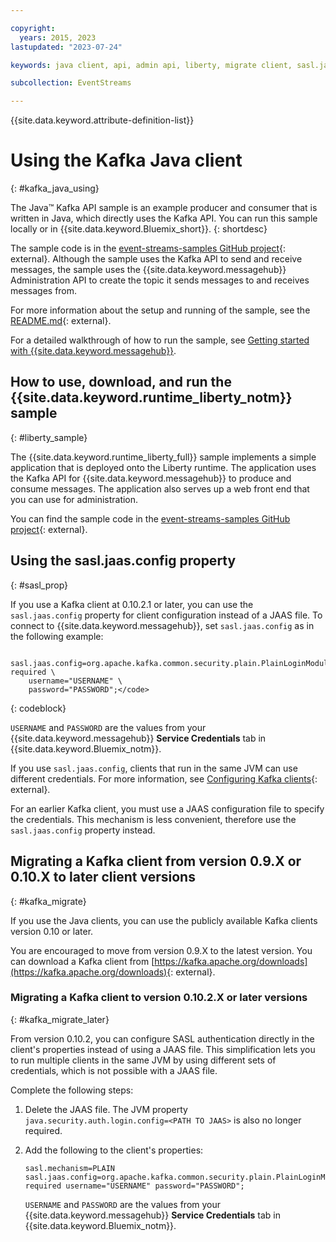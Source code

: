 ```yaml
---

copyright:
  years: 2015, 2023
lastupdated: "2023-07-24"

keywords: java client, api, admin api, liberty, migrate client, sasl.jaas.config property

subcollection: EventStreams

---
```


{{site.data.keyword.attribute-definition-list}}

# Using the Kafka Java client
{: #kafka_java_using}

The Java&trade; Kafka API sample is an example producer and consumer that is written in Java, which directly uses the Kafka API. You can run this sample locally or in {{site.data.keyword.Bluemix_short}}.
{: shortdesc}

The sample code is in the [event-streams-samples GitHub project](https://github.com/ibm-messaging/event-streams-samples/tree/master/kafka-java-console-sample){: external}. Although the sample uses the Kafka API to send and receive messages, the sample uses the {{site.data.keyword.messagehub}} Administration API to create the topic it sends messages to and receives messages from.

For more information about the setup and running of the sample, see the [README.md](https://github.com/ibm-messaging/event-streams-samples/tree/master/kafka-java-console-sample){: external}.

For a detailed walkthrough of how to run the sample, see [Getting started with {{site.data.keyword.messagehub}}](/docs/EventStreams?topic=EventStreams-getting-started#getting_started_steps).

## How to use, download, and run the {{site.data.keyword.runtime_liberty_notm}} sample
{: #liberty_sample}

The {{site.data.keyword.runtime_liberty_full}} sample implements a simple application that is deployed onto the Liberty runtime. The application uses the Kafka API for {{site.data.keyword.messagehub}} to produce and consume messages. The application also serves up a web front end that you can use for administration.

You can find the sample code in the [event-streams-samples GitHub project](https://github.com/ibm-messaging/event-streams-samples/tree/master/kafka-java-liberty-sample){: external}.

## Using the sasl.jaas.config property
{: #sasl_prop}

If you use a Kafka client at 0.10.2.1 or later, you can use the `sasl.jaas.config` property for client configuration instead of a JAAS file. To connect to {{site.data.keyword.messagehub}}, set `sasl.jaas.config` as in the following example:

```config
    sasl.jaas.config=org.apache.kafka.common.security.plain.PlainLoginModule required \
    username="USERNAME" \
    password="PASSWORD";</code>
```
{: codeblock}

`USERNAME` and `PASSWORD` are the values from your {{site.data.keyword.messagehub}} **Service Credentials** tab in {{site.data.keyword.Bluemix_notm}}.

If you use `sasl.jaas.config`, clients that run in the same JVM can use different credentials. For more information, see [Configuring Kafka clients](http://kafka.apache.org/documentation/#security_sasl_plain_clientconfig){: external}.

For an earlier Kafka client, you must use a JAAS configuration file to specify the credentials. This mechanism is less convenient, therefore use the `sasl.jaas.config` property instead.

## Migrating a Kafka client from version 0.9.X or 0.10.X to later client versions
{: #kafka_migrate}

If you use the Java clients, you can use the publicly available Kafka clients version 0.10 or later. 

You are encouraged to move from version 0.9.X to the latest version. You can download a Kafka client from [https://kafka.apache.org/downloads](https://kafka.apache.org/downloads){: external}.

### Migrating a Kafka client to version 0.10.2.X or later versions
{: #kafka_migrate_later}

From version 0.10.2, you can configure SASL authentication directly in the client's properties instead of using a JAAS file. This simplification lets you to run multiple clients in the same JVM by using different sets of credentials, which is not possible with a JAAS file.

Complete the following steps:

1. Delete the JAAS file. The JVM property `java.security.auth.login.config=<PATH TO JAAS>` is also no longer required.
2. Add the following to the client's properties:

    ```config
    sasl.mechanism=PLAIN
    sasl.jaas.config=org.apache.kafka.common.security.plain.PlainLoginModule required username="USERNAME" password="PASSWORD";
    ```

    `USERNAME` and `PASSWORD` are the values from your {{site.data.keyword.messagehub}} **Service Credentials** tab in {{site.data.keyword.Bluemix_notm}}.
